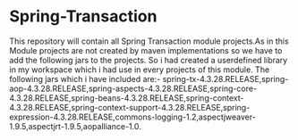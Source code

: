 # Spring-Transaction
This repository will contain all Spring Transaction module projects.As in this Module projects are not created by maven implementations so we have to add the following jars to the projects. So i had created a userdefined library in my workspace which i had use in every projects of this module. The following jars which i have included are:- spring-tx-4.3.28.RELEASE,spring-aop-4.3.28.RELEASE,spring-aspects-4.3.28.RELEASE,spring-core-4.3.28.RELEASE,spring-beans-4.3.28.RELEASE,spring-context-4.3.28.RELEASE,spring-context-support-4.3.28.RELEASE,spring-expression-4.3.28.RELEASE,commons-logging-1.2,aspectjweaver-1.9.5,aspectjrt-1.9.5,aopalliance-1.0.
